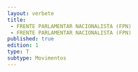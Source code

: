 ```yaml
---
layout: verbete
title:
 - FRENTE PARLAMENTAR NACIONALISTA (FPN)
 - FRENTE PARLAMENTAR NACIONALISTA (FPN)
published: true
edition: 1  
type: T
subtype: Movimentos
---
```


